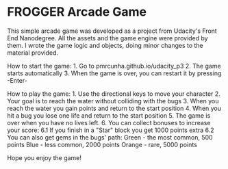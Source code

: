 FROGGER Arcade Game
===============================

This simple arcade game was developed as a project from Udacity's Front End Nanodegree. All the assets and the game engine were provided by them. I wrote the game logic and objects, doing minor changes to the material provided.


How to start the game:
	1. Go to pmrcunha.github.io/udacity_p3
	2. The game starts automatically
	3. When the game is over, you can restart it by pressing -Enter-

How to play the game:
	1. Use the directional keys to move your character
	2. Your goal is to reach the water without colliding with the bugs
	3. When you reach the water you gain points and return to the start position
	4. When you hit a bug you lose one life and return to the start position
	5. The game is over when you have no lives left.
	6. You can collect bonuses to increase your score:
		6.1 If you finish in a "Star" block you get 1000 points extra
		6.2 You can also get gems in the bugs' path:
			Green - the most common, 500 points
			Blue  - less common, 2000 points
			Orange - rare, 5000 points

Hope you enjoy the game!
